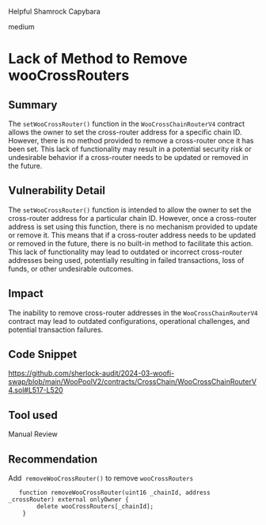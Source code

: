 Helpful Shamrock Capybara

medium

# Lack of Method to Remove wooCrossRouters

## Summary
The `setWooCrossRouter()` function in the `WooCrossChainRouterV4` contract allows the owner to set the cross-router address for a specific chain ID. However, there is no method provided to remove a cross-router once it has been set. This lack of functionality may result in a potential security risk or undesirable behavior if a cross-router needs to be updated or removed in the future.

## Vulnerability Detail
The `setWooCrossRouter()` function is intended to allow the owner to set the cross-router address for a particular chain ID. However, once a cross-router address is set using this function, there is no mechanism provided to update or remove it. This means that if a cross-router address needs to be updated or removed in the future, there is no built-in method to facilitate this action. This lack of functionality may lead to outdated or incorrect cross-router addresses being used, potentially resulting in failed transactions, loss of funds, or other undesirable outcomes.

## Impact
The inability to remove cross-router addresses in the `WooCrossChainRouterV4` contract may lead to outdated configurations, operational challenges, and potential transaction failures.

## Code Snippet
https://github.com/sherlock-audit/2024-03-woofi-swap/blob/main/WooPoolV2/contracts/CrossChain/WooCrossChainRouterV4.sol#L517-L520

## Tool used
Manual Review

## Recommendation
Add  `removeWooCrossRouter()` to remove `wooCrossRouters` 
```solidity
   function removeWooCrossRouter(uint16 _chainId, address _crossRouter) external onlyOwner {
        delete wooCrossRouters[_chainId];  
    }
```
